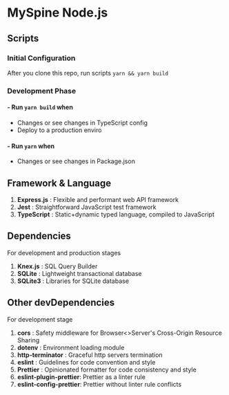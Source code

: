 # MySpine Node.js

## Scripts

### Initial Configuration
  After you clone this repo, run scripts `yarn && yarn build`

### Development Phase

  #### - Run `yarn build` when
  - Changes or see changes in TypeScript config
  - Deploy to a production enviro

  #### - Run `yarn` when
  - Changes or see changes in Package.json

## Framework & Language
1. **Express.js** : Flexible and performant web API framework
2. **Jest**       : Straightforward JavaScript test framework
3. **TypeScript** : Static+dynamic typed language, compiled to JavaScript

## Dependencies
For development and production stages

1. **Knex.js** : SQL Query Builder
2. **SQLite**  : Lightweight transactional database
3. **SQLite3** : Libraries for SQLite database

## Other devDependencies
For development stage

1. **cors** : Safety middleware for Browser<>Server's Cross-Origin Resource Sharing
2. **dotenv** : Environment loading module
3. **http-terminator** : Graceful http servers termination
4. **eslint** : Guidelines for code convention and style
5. **Prettier** : Opinionated formatter for code consistency and style
5. **eslint-plugin-prettier**: Prettier as a linter rule
6. **eslint-config-prettier**: Prettier without linter rule conflicts
